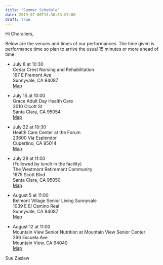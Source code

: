 ```yaml
---
title: "Summer Schedule"
date: 2019-07-06T15:30:13-07:00
draft: true
---
```



Hi Choraliers,

Below are the venues and times of our performances. The time given is performance time so plan to arrive the usual 15 minutes or more ahead of time:

* July 8 at 10:30\
  Cedar Crest Nursing and Rehabilitation\
  197 E Fremont Ave\
  Sunnyvale, CA 94087\
  [Map](https://www.google.com/maps/place/197+E+Fremont+Ave,+Sunnyvale,+CA+94087)

* July 15 at 10:00\
  Grace Adult Day Health Care\
  3010 Olcott St\
  Santa Clara, CA 95054\
  [Map](https://www.google.com/maps?q=3010+Olcott+St,+Santa+Clara,+CA+95054)


* July 22 at 10:30\
  Health Care Center at the Forum\
  23600 Vía Esplendor\
  Cupertino, CA 95014\
  [Map](https://www.google.com/maps/place/23600+V%C3%ADa+Esplendor,+Cupertino,+CA+95014)

* July 29 at 11:00\
  (Followed by lunch in the facility)\
  The Westmont Retirement Community\
  1675 Scott Blvd\
  Santa Clara, CA 95050\
[Map](https://www.google.com/maps/place/1675+Scott+Blvd,+Santa+Clara,+CA+95050)

* August 5 at 11:00\
  Belmont Village Senior Living Sunnyvale\
  1039 E El Camino Real\
  Sunnyvale, CA 94087\
  [Map](https://www.google.com/maps/place/1039+E+El+Camino+Real,+Sunnyvale,+CA+94087)

* August 12 at 11:00\
  Mountain View Senior Nutrition at Mountain View Senior Center\
  266 Escuela Ave\
  Mountain View, CA 94040\
  [Map](https://www.google.com/maps/place/266+Escuela+Ave,+Mountain+View,+CA+94040)


Sue Zaslaw
